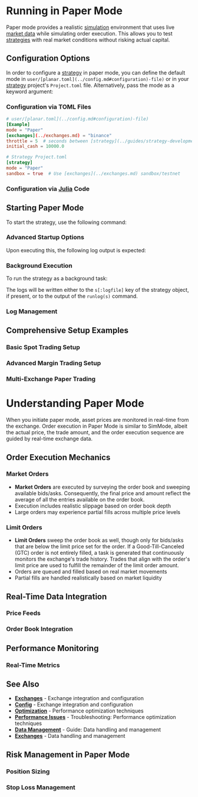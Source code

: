 <!--
category: "strategy-development"
difficulty: "advanced"
topics: [execution-modes, margin-trading, exchanges, data-management, optimization, strategy-development, troubleshooting, visualization, configuration]
last_updated: "2025-10-04"
-->

# Running in Paper Mode

Paper mode provides a realistic [simulation](../guides/execution-modes.md#simulation-mode) environment that uses live [market data](../guides/data-management.md) while simulating order execution. This allows you to test [strategies](../guides/strategy-development.md) with real market conditions without risking actual capital.

## Configuration Options

In order to configure a [strategy](../guides/strategy-development.md) in paper mode, you can define the default mode in `user/[planar.toml](../config.md#configuration)-file)` or in your [strategy](../guides/strategy-development.md) project's `Project.toml` file. Alternatively, pass the mode as a keyword argument:

### Configuration via TOML Files

```toml
# user/[planar.toml](../config.md#configuration)-file)
[Example]
mode = "Paper"
[exchanges](../exchanges.md) = "binance"
throttle = 5  # seconds between [strategy](../guides/strategy-development.md) calls
initial_cash = 10000.0
```

```toml
# Strategy Project.toml
[strategy]
mode = "Paper"
sandbox = true  # Use [exchanges](../exchanges.md) sandbox/testnet
```

### Configuration via [Julia](https://julialang.org/) Code


## Starting Paper Mode

To start the strategy, use the following command:


### Advanced Startup Options


Upon executing this, the following log output is expected:


### Background Execution

To run the strategy as a background task:


The logs will be written either to the `s[:logfile]` key of the strategy object, if present, or to the output of the `runlog(s)` command.

### Log Management


## Comprehensive Setup Examples

### Basic Spot Trading Setup


### Advanced Margin Trading Setup


### Multi-Exchange Paper Trading


# Understanding Paper Mode

When you initiate paper mode, asset prices are monitored in real-time from the exchange. Order execution in Paper Mode is similar to SimMode, albeit the actual price, the trade amount, and the order execution sequence are guided by real-time exchange data.

## Order Execution Mechanics

### Market Orders
- **Market Orders** are executed by surveying the order book and sweeping available bids/asks. Consequently, the final price and amount reflect the average of all the entries available on the order book.
- Execution includes realistic slippage based on order book depth
- Large orders may experience partial fills across multiple price levels

### Limit Orders  
- **Limit Orders** sweep the order book as well, though only for bids/asks that are below the limit price set for the order. If a Good-Till-Canceled (GTC) order is not entirely filled, a task is generated that continuously monitors the exchange's trade history. Trades that align with the order's limit price are used to fulfill the remainder of the limit order amount.
- Orders are queued and filled based on real market movements
- Partial fills are handled realistically based on market liquidity

## Real-Time Data Integration

### Price Feeds

### Order Book Integration

## Performance Monitoring

### Real-Time Metrics


## See Also

- **[Exchanges](../exchanges.md)** - Exchange integration and configuration
- **[Config](../config.md)** - Exchange integration and configuration
- **[Optimization](../optimization.md)** - Performance optimization techniques
- **[Performance Issues](../troubleshooting/performance-issues.md)** - Troubleshooting: Performance optimization techniques
- **[Data Management](../guides/data-management.md)** - Guide: Data handling and management
- **[Exchanges](../exchanges.md)** - Data handling and management

## Risk Management in Paper Mode

### Position Sizing

### Stop Loss Management